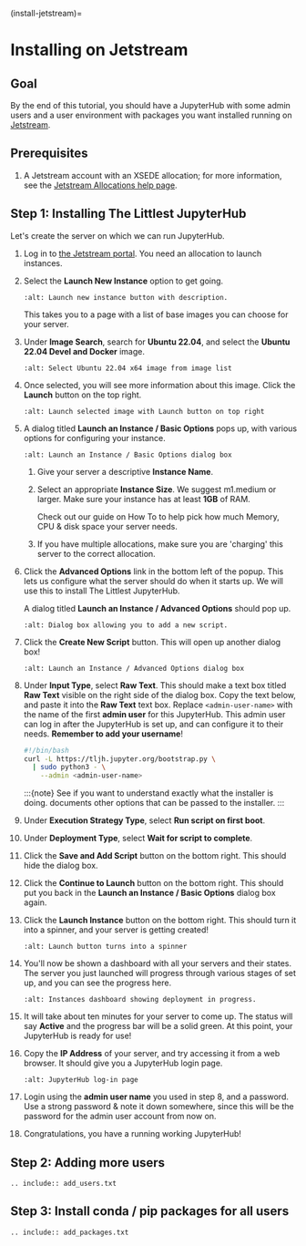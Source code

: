 (install-jetstream)=

# Installing on Jetstream

## Goal

By the end of this tutorial, you should have a JupyterHub with some admin
users and a user environment with packages you want installed running on
[Jetstream](https://jetstream-cloud.org/).

## Prerequisites

1. A Jetstream account with an XSEDE allocation; for more information,
   see the [Jetstream Allocations help page](http://wiki.jetstream-cloud.org/Jetstream+Allocations).

## Step 1: Installing The Littlest JupyterHub

Let's create the server on which we can run JupyterHub.

1.  Log in to [the Jetstream portal](https://use.jetstream-cloud.org/). You need an allocation
    to launch instances.

2.  Select the **Launch New Instance** option to get going.

    ```{image} ../images/providers/jetstream/launch-instance-first-button.png
    :alt: Launch new instance button with description.
    ```

    This takes you to a page with a list of base images you can choose for your
    server.

3.  Under **Image Search**, search for **Ubuntu 22.04**, and select the
    **Ubuntu 22.04 Devel and Docker** image.

    ```{image} ../images/providers/jetstream/select-image.png
    :alt: Select Ubuntu 22.04 x64 image from image list
    ```

4.  Once selected, you will see more information about this image. Click the
    **Launch** button on the top right.

    ```{image} ../images/providers/jetstream/launch-instance-second-button.png
    :alt: Launch selected image with Launch button on top right
    ```

5.  A dialog titled **Launch an Instance / Basic Options** pops up, with various
    options for configuring your instance.

    ```{image} ../images/providers/jetstream/launch-instance-dialog.png
    :alt: Launch an Instance / Basic Options dialog box
    ```

    1. Give your server a descriptive **Instance Name**.

    2. Select an appropriate **Instance Size**. We suggest m1.medium or larger.
       Make sure your instance has at least **1GB** of RAM.

       Check out our guide on How To [](/howto/admin/resource-estimation) to help pick
       how much Memory, CPU & disk space your server needs.

    3. If you have multiple allocations, make sure you are 'charging' this server
       to the correct allocation.

6.  Click the **Advanced Options** link in the bottom left of the popup. This
    lets us configure what the server should do when it starts up. We will use
    this to install The Littlest JupyterHub.

    A dialog titled **Launch an Instance / Advanced Options** should pop up.

    ```{image} ../images/providers/jetstream/add-deployment-script-dialog.png
    :alt: Dialog box allowing you to add a new script.
    ```

7.  Click the **Create New Script** button. This will open up another dialog
    box!

    ```{image} ../images/providers/jetstream/create-script-dialog.png
    :alt: Launch an Instance / Advanced Options dialog box
    ```

8.  Under **Input Type**, select **Raw Text**. This should make a text box titled
    **Raw Text** visible on the right side of the dialog box.
    Copy the text below, and paste it into the **Raw Text** text box. Replace
    `<admin-user-name>` with the name of the first **admin user** for this
    JupyterHub. This admin user can log in after the JupyterHub is set up, and
    can configure it to their needs. **Remember to add your username**!

    ```bash
    #!/bin/bash
    curl -L https://tljh.jupyter.org/bootstrap.py \
      | sudo python3 - \
        --admin <admin-user-name>
    ```

    :::{note}
    See [](/topic/installer-actions) if you want to understand exactly what the installer is doing.
    [](/topic/customizing-installer) documents other options that can be passed to the installer.
    :::

9.  Under **Execution Strategy Type**, select **Run script on first boot**.

10. Under **Deployment Type**, select **Wait for script to complete**.

11. Click the **Save and Add Script** button on the bottom right. This should hide
    the dialog box.

12. Click the **Continue to Launch** button on the bottom right. This should put you
    back in the **Launch an Instance / Basic Options** dialog box again.

13. Click the **Launch Instance** button on the bottom right. This should turn it
    into a spinner, and your server is getting created!

    ```{image} ../images/providers/jetstream/launching-spinner.png
    :alt: Launch button turns into a spinner
    ```

14. You'll now be shown a dashboard with all your servers and their states. The
    server you just launched will progress through various stages of set up,
    and you can see the progress here.

    ```{image} ../images/providers/jetstream/deployment-in-progress.png
    :alt: Instances dashboard showing deployment in progress.
    ```

15. It will take about ten minutes for your server to come up. The status will
    say **Active** and the progress bar will be a solid green. At this point,
    your JupyterHub is ready for use!

16. Copy the **IP Address** of your server, and try accessing it from a web
    browser. It should give you a JupyterHub login page.

    ```{image} ../images/first-login.png
    :alt: JupyterHub log-in page
    ```

17. Login using the **admin user name** you used in step 8, and a password. Use a
    strong password & note it down somewhere, since this will be the password for
    the admin user account from now on.

18. Congratulations, you have a running working JupyterHub!

## Step 2: Adding more users

```{eval-rst}
.. include:: add_users.txt
```

## Step 3: Install conda / pip packages for all users

```{eval-rst}
.. include:: add_packages.txt
```
